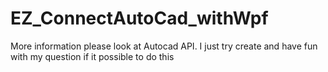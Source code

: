 # EZ_ConnectAutoCad_withWpf

More information please look at Autocad API. I just try create and have fun with my question if it possible to do this

